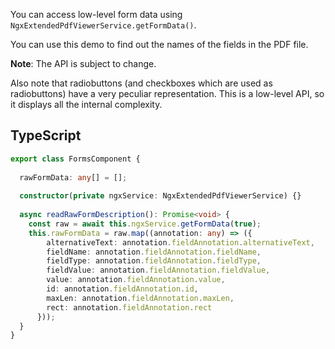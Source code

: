 You can access low-level form data using `NgxExtendedPdfViewerService.getFormData()`.

You can use this demo to find out the names of the fields in the PDF file.

**Note**: The API is subject to change.

Also note that radiobuttons (and checkboxes which are used as radiobuttons) have a very peculiar representation. This is a low-level API, so it displays all the internal complexity.

## TypeScript

```typescript
export class FormsComponent {
  
  rawFormData: any[] = [];
  
  constructor(private ngxService: NgxExtendedPdfViewerService) {}
  
  async readRawFormDescription(): Promise<void> {
    const raw = await this.ngxService.getFormData(true);
    this.rawFormData = raw.map((annotation: any) => ({
        alternativeText: annotation.fieldAnnotation.alternativeText,
        fieldName: annotation.fieldAnnotation.fieldName,
        fieldType: annotation.fieldAnnotation.fieldType,
        fieldValue: annotation.fieldAnnotation.fieldValue,
        value: annotation.fieldAnnotation.value,
        id: annotation.fieldAnnotation.id,
        maxLen: annotation.fieldAnnotation.maxLen,
        rect: annotation.fieldAnnotation.rect
      }));
  }
}
```
